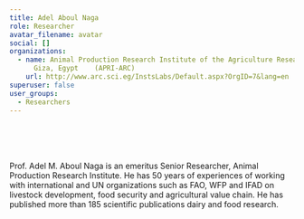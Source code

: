 ```yaml
---
title: Adel Aboul Naga
role: Researcher
avatar_filename: avatar
social: []
organizations:
  - name: Animal Production Research Institute of the Agriculture Research Center,
      Giza, Egypt    (APRI-ARC)
    url: http://www.arc.sci.eg/InstsLabs/Default.aspx?OrgID=7&lang=en
superuser: false
user_groups:
  - Researchers
---
```

<br />
<br />
<br />
<br />
Prof. Adel M. Aboul Naga is an emeritus Senior Researcher, Animal Production Research Institute. He has 50 years of experiences of working with international and UN organizations such as FAO, WFP and IFAD on livestock development, food security and agricultural value chain. He has published more than 185 scientific publications dairy and food research.
